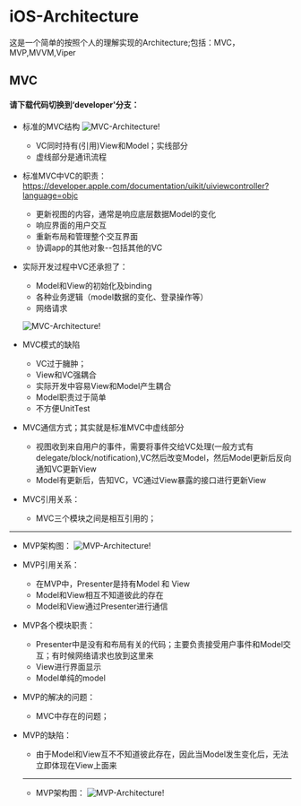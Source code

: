 # iOS-Architecture
这是一个简单的按照个人的理解实现的Architecture;包括：MVC，MVP,MVVM,Viper

## MVC
#### 请下载代码切换到‘developer'分支：
- 标准的MVC结构
![MVC-Architecture!](https://github.com/iOS-Architecture-Module/iOS-Architecture/blob/master/mvc.png "MVC-Architecture")
  - VC同时持有(引用)View和Model；实线部分
  - 虚线部分是通讯流程

- 标准MVC中VC的职责：https://developer.apple.com/documentation/uikit/uiviewcontroller?language=objc
  - 更新视图的内容，通常是响应底层数据Model的变化
  - 响应界面的用户交互
  - 重新布局和管理整个交互界面
  - 协调app的其他对象--包括其他的VC
 
- 实际开发过程中VC还承担了：
  - Model和View的初始化及binding
  - 各种业务逻辑（model数据的变化、登录操作等）
  - 网络请求
  
  ![MVC-Architecture!](https://github.com/iOS-Architecture-Module/iOS-Architecture/blob/master/mvc-real.png "MVC-Architecture")
- MVC模式的缺陷
  - VC过于臃肿；
  - View和VC强耦合
  - 实际开发中容易View和Model产生耦合
  - Model职责过于简单
  - 不方便UnitTest
  
- MVC通信方式；其实就是标准MVC中虚线部分
  - 视图收到来自用户的事件，需要将事件交给VC处理(一般方式有delegate/block/notification),VC然后改变Model，然后Model更新后反向通知VC更新View
  - Model有更新后，告知VC，VC通过View暴露的接口进行更新View
  
- MVC引用关系：
  - MVC三个模块之间是相互引用的；
  
***

- MVP架构图：
![MVP-Architecture!](https://github.com/iOS-Architecture-Module/iOS-Architecture/blob/master/mvp.png "MVP-Architecture")


- MVP引用关系：

  - 在MVP中，Presenter是持有Model 和 View
  - Model和View相互不知道彼此的存在
  - Model和View通过Presenter进行通信

- MVP各个模块职责：
  - Presenter中是没有和布局有关的代码；主要负责接受用户事件和Model交互；有时候网络请求也放到这里来
  - View进行界面显示
  - Model单纯的model

- MVP的解决的问题：
  - MVC中存在的问题；

- MVP的缺陷：
  - 由于Model和View互不不知道彼此存在，因此当Model发生变化后，无法立即体现在View上面来
  
  ***
  
  - MVP架构图：
![MVP-Architecture!](https://github.com/iOS-Architecture-Module/iOS-Architecture/blob/master/mvvm.png "MVP-Architecture")

